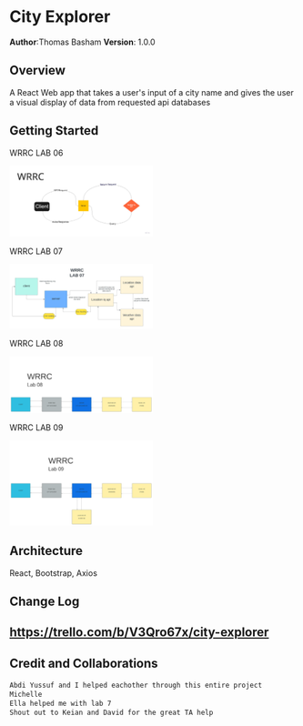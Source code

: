 # City Explorer

**Author**:Thomas Basham
**Version**: 1.0.0

## Overview

  A React Web app that takes a user's input of a city name and gives the user a visual display of data from requested api databases

## Getting Started

 WRRC LAB 06

<img
  src="public/Lab 06 WRRC.jpg"
  style='width: 50%'
/>

WRRC LAB 07

<img
  src="public/Lab 07 WRRC.jpeg"
  style="width: 50%"
 />

WRRC LAB 08

<img
  src="public/Lab 08 WRRC.jpeg"
  style="width: 50%"
 />

WRRC LAB 09

<img
  src="public/Lab 09 WRRC.jpeg"
  style="width: 50%"
 />

## Architecture

React, Bootstrap, Axios

## Change Log

## <https://trello.com/b/V3Qro67x/city-explorer>

## Credit and Collaborations
<!-- Give credit (and a link) to other people or resources that helped you build this application. -->
    Abdi Yussuf and I helped eachother through this entire project
    Michelle 
    Ella helped me with lab 7
    Shout out to Keian and David for the great TA help

